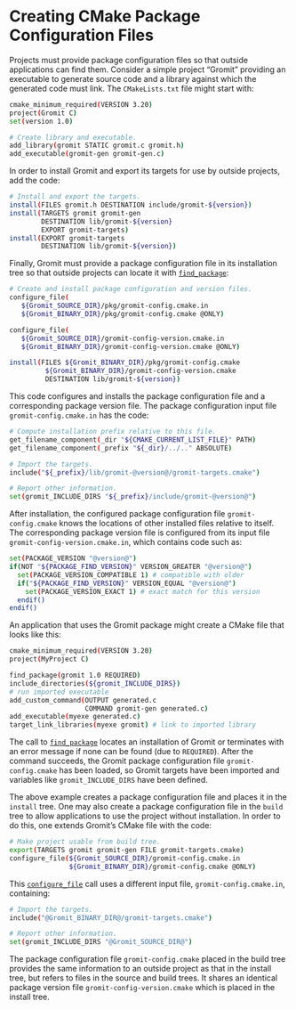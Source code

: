 # Creating CMake Package Configuration Files
Projects must provide package configuration files so that outside applications can find them. Consider a simple project “Gromit” providing an executable to generate source code and a library against which the generated code must link. The `CMakeLists.txt` file might start with:
```sh
cmake_minimum_required(VERSION 3.20)
project(Gromit C)
set(version 1.0)

# Create library and executable.
add_library(gromit STATIC gromit.c gromit.h)
add_executable(gromit-gen gromit-gen.c)
```

In order to install Gromit and export its targets for use by outside projects, add the code:
```sh
# Install and export the targets.
install(FILES gromit.h DESTINATION include/gromit-${version})
install(TARGETS gromit gromit-gen
        DESTINATION lib/gromit-${version}
        EXPORT gromit-targets)
install(EXPORT gromit-targets
        DESTINATION lib/gromit-${version})
```
Finally, Gromit must provide a package configuration file in its installation tree so that outside projects can locate it with [`find_package`](https://cmake.org/cmake/help/latest/command/find_package.html#command:find_package):
```sh
# Create and install package configuration and version files.
configure_file(
   ${Gromit_SOURCE_DIR}/pkg/gromit-config.cmake.in
   ${Gromit_BINARY_DIR}/pkg/gromit-config.cmake @ONLY)

configure_file(
   ${Gromit_SOURCE_DIR}/gromit-config-version.cmake.in
   ${Gromit_BINARY_DIR}/gromit-config-version.cmake @ONLY)

install(FILES ${Gromit_BINARY_DIR}/pkg/gromit-config.cmake
         ${Gromit_BINARY_DIR}/gromit-config-version.cmake
         DESTINATION lib/gromit-${version})
```

This code configures and installs the package configuration file and a corresponding package version file. The package configuration input file `gromit-config.cmake.in` has the code:
```sh
# Compute installation prefix relative to this file.
get_filename_component(_dir "${CMAKE_CURRENT_LIST_FILE}" PATH)
get_filename_component(_prefix "${_dir}/../.." ABSOLUTE)

# Import the targets.
include("${_prefix}/lib/gromit-@version@/gromit-targets.cmake")

# Report other information.
set(gromit_INCLUDE_DIRS "${_prefix}/include/gromit-@version@")
```

After installation, the configured package configuration file `gromit-config.cmake` knows the locations of other installed files relative to itself. The corresponding package version file is configured from its input file `gromit-config-version.cmake.in`, which contains code such as:
```sh
set(PACKAGE_VERSION "@version@")
if(NOT "${PACKAGE_FIND_VERSION}" VERSION_GREATER "@version@")
  set(PACKAGE_VERSION_COMPATIBLE 1) # compatible with older
  if("${PACKAGE_FIND_VERSION}" VERSION_EQUAL "@version@")
    set(PACKAGE_VERSION_EXACT 1) # exact match for this version
  endif()
endif()
```

An application that uses the Gromit package might create a CMake file that looks like this:
```sh
cmake_minimum_required(VERSION 3.20)
project(MyProject C)

find_package(gromit 1.0 REQUIRED)
include_directories(${gromit_INCLUDE_DIRS})
# run imported executable
add_custom_command(OUTPUT generated.c
                   COMMAND gromit-gen generated.c)
add_executable(myexe generated.c)
target_link_libraries(myexe gromit) # link to imported library
```

The call to [`find_package`](https://cmake.org/cmake/help/latest/command/find_package.html#command:find_package) locates an installation of Gromit or terminates with an error message if none can be found (due to `REQUIRED`). After the command succeeds, the Gromit package configuration file `gromit-config.cmake` has been loaded, so Gromit targets have been imported and variables like `gromit_INCLUDE_DIRS` have been defined.

The above example creates a package configuration file and places it in the `install` tree. One may also create a package configuration file in the `build` tree to allow applications to use the project without installation. In order to do this, one extends Gromit’s CMake file with the code:
```sh
# Make project usable from build tree.
export(TARGETS gromit gromit-gen FILE gromit-targets.cmake)
configure_file(${Gromit_SOURCE_DIR}/gromit-config.cmake.in
               ${Gromit_BINARY_DIR}/gromit-config.cmake @ONLY)
```

This [`configure_file`](https://cmake.org/cmake/help/latest/command/configure_file.html#command:configure_file) call uses a different input file, `gromit-config.cmake.in`, containing:
```sh
# Import the targets.
include("@Gromit_BINARY_DIR@/gromit-targets.cmake")

# Report other information.
set(gromit_INCLUDE_DIRS "@Gromit_SOURCE_DIR@")
```

The package configuration file `gromit-config.cmake` placed in the build tree provides the same information to an outside project as that in the install tree, but refers to files in the source and build trees. It shares an identical package version file `gromit-config-version.cmake` which is placed in the install tree.
